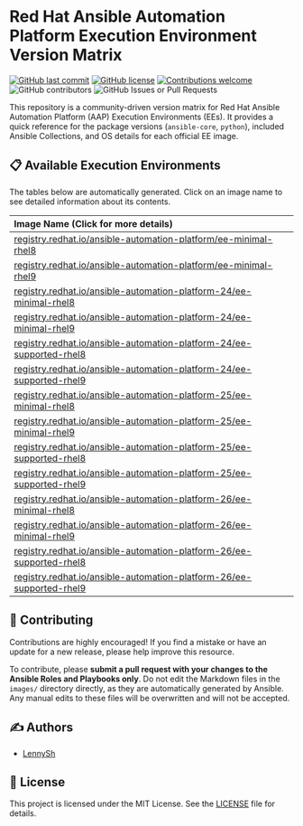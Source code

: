 # Red Hat Ansible Automation Platform Execution Environment Version Matrix

[![GitHub last commit](https://img.shields.io/github/last-commit/lennysh/aap-ee-version-matrix.svg)](https://github.com/lennysh/aap-ee-version-matrix/commits/main) [![GitHub license](https://img.shields.io/github/license/lennysh/aap-ee-version-matrix.svg)](https://github.com/lennysh/aap-ee-version-matrix/blob/main/LICENSE) [![Contributions welcome](https://img.shields.io/badge/contributions-welcome-brightgreen.svg)](https://github.com/lennysh/aap-ee-version-matrix/pulls) ![GitHub contributors](https://img.shields.io/github/contributors/lennysh/aap-ee-version-matrix) ![GitHub Issues or Pull Requests](https://img.shields.io/github/issues/lennysh/aap-ee-version-matrix)

This repository is a community-driven version matrix for Red Hat Ansible Automation Platform (AAP) Execution Environments (EEs). It provides a quick reference for the package versions (`ansible-core`, `python`), included Ansible Collections, and OS details for each official EE image.

## 📋 Available Execution Environments

The tables below are automatically generated. Click on an image name to see detailed information about its contents.

[comment]: <> (BEGIN Ansible Managed)

| Image Name (Click for more details) |
| :---------------------------------- |
| [registry.redhat.io/ansible-automation-platform/ee-minimal-rhel8](./images/registry.redhat.io/ansible-automation-platform/ee-minimal-rhel8/README.md) |
| [registry.redhat.io/ansible-automation-platform/ee-minimal-rhel9](./images/registry.redhat.io/ansible-automation-platform/ee-minimal-rhel9/README.md) |
| [registry.redhat.io/ansible-automation-platform-24/ee-minimal-rhel8](./images/registry.redhat.io/ansible-automation-platform-24/ee-minimal-rhel8/README.md) |
| [registry.redhat.io/ansible-automation-platform-24/ee-minimal-rhel9](./images/registry.redhat.io/ansible-automation-platform-24/ee-minimal-rhel9/README.md) |
| [registry.redhat.io/ansible-automation-platform-24/ee-supported-rhel8](./images/registry.redhat.io/ansible-automation-platform-24/ee-supported-rhel8/README.md) |
| [registry.redhat.io/ansible-automation-platform-24/ee-supported-rhel9](./images/registry.redhat.io/ansible-automation-platform-24/ee-supported-rhel9/README.md) |
| [registry.redhat.io/ansible-automation-platform-25/ee-minimal-rhel8](./images/registry.redhat.io/ansible-automation-platform-25/ee-minimal-rhel8/README.md) |
| [registry.redhat.io/ansible-automation-platform-25/ee-minimal-rhel9](./images/registry.redhat.io/ansible-automation-platform-25/ee-minimal-rhel9/README.md) |
| [registry.redhat.io/ansible-automation-platform-25/ee-supported-rhel8](./images/registry.redhat.io/ansible-automation-platform-25/ee-supported-rhel8/README.md) |
| [registry.redhat.io/ansible-automation-platform-25/ee-supported-rhel9](./images/registry.redhat.io/ansible-automation-platform-25/ee-supported-rhel9/README.md) |
| [registry.redhat.io/ansible-automation-platform-26/ee-minimal-rhel8](./images/registry.redhat.io/ansible-automation-platform-26/ee-minimal-rhel8/README.md) |
| [registry.redhat.io/ansible-automation-platform-26/ee-minimal-rhel9](./images/registry.redhat.io/ansible-automation-platform-26/ee-minimal-rhel9/README.md) |
| [registry.redhat.io/ansible-automation-platform-26/ee-supported-rhel8](./images/registry.redhat.io/ansible-automation-platform-26/ee-supported-rhel8/README.md) |
| [registry.redhat.io/ansible-automation-platform-26/ee-supported-rhel9](./images/registry.redhat.io/ansible-automation-platform-26/ee-supported-rhel9/README.md) |

[comment]: <> (END Ansible Managed)

## 🤝 Contributing

Contributions are highly encouraged! If you find a mistake or have an update for a new release, please help improve this resource.

To contribute, please **submit a pull request with your changes to the Ansible Roles and Playbooks only**. Do not edit the Markdown files in the `images/` directory directly, as they are automatically generated by Ansible. Any manual edits to these files will be overwritten and will not be accepted.

## ✍️ Authors

* [LennySh](https://github.com/lennysh)

## 📜 License

This project is licensed under the MIT License. See the [LICENSE](LICENSE) file for details.